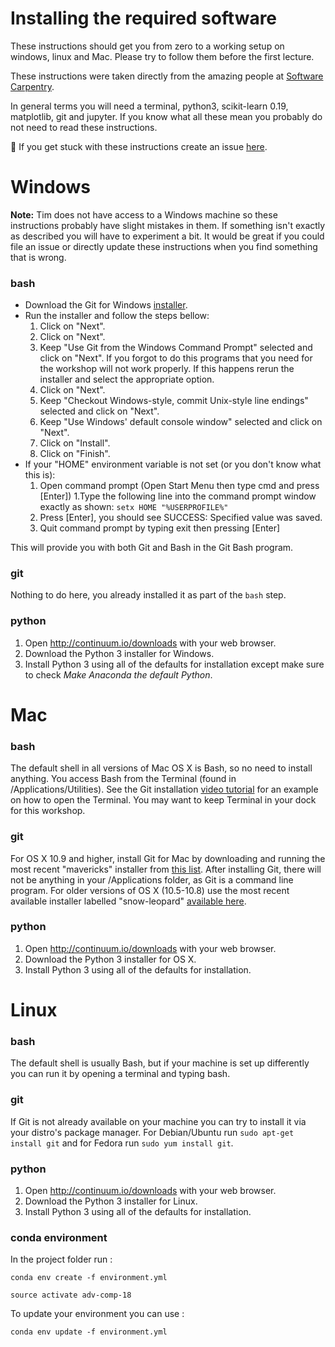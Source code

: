 # Installing the required software

These instructions should get you from zero to a working setup on windows,
linux and Mac. Please try to follow them before the first lecture.

These instructions were taken directly from the amazing people at
[Software Carpentry](https://software-carpentry.org).

In general terms you will need a terminal, python3, scikit-learn 0.19,
matplotlib, git and jupyter. If you know what all these mean you probably do
not need to read these instructions.

👋 If you get stuck with these instructions create an issue [here](https://github.com/wildtreetech/advanced-comp-2018/issues/new).

# Windows

**Note:** Tim does not have access to a Windows machine so these instructions
probably have slight mistakes in them. If something isn't exactly as described
you will have to experiment a bit. It would be great if you could file an issue
or directly update these instructions when you find something that is wrong.

### bash
* Download the Git for Windows [installer](https://git-for-windows.github.io/).
* Run the installer and follow the steps bellow:
  1. Click on "Next".
  1. Click on "Next".
  1. Keep "Use Git from the Windows Command Prompt" selected and click on "Next". If you forgot to do this programs that you need for the workshop will not work properly. If this happens rerun the installer and select the appropriate option.
  1. Click on "Next".
  1. Keep "Checkout Windows-style, commit Unix-style line endings" selected and click on "Next".
  1. Keep "Use Windows' default console window" selected and click on "Next".
  1. Click on "Install".
  1. Click on "Finish".
* If your "HOME" environment variable is not set (or you don't know what this is):
  1. Open command prompt (Open Start Menu then type cmd and press [Enter])
  1.Type the following line into the command prompt window exactly as shown:
    `setx HOME "%USERPROFILE%"`
  1. Press [Enter], you should see SUCCESS: Specified value was saved.
  1. Quit command prompt by typing exit then pressing [Enter]

This will provide you with both Git and Bash in the Git Bash program.

### git
Nothing to do here, you already installed it as part of the `bash` step.

### python
1. Open http://continuum.io/downloads with your web browser.
1. Download the Python 3 installer for Windows.
1. Install Python 3 using all of the defaults for installation except make sure to check *Make Anaconda the default Python*.


# Mac

### bash
The default shell in all versions of Mac OS X is Bash, so no need to install anything. You access Bash from the Terminal (found in /Applications/Utilities). See the Git installation [video tutorial](https://www.youtube.com/watch?v=9LQhwETCdwY) for an example on how to open the Terminal. You may want to keep Terminal in your dock for this workshop.

### git
For OS X 10.9 and higher, install Git for Mac by downloading and running the most recent "mavericks" installer from [this list](http://sourceforge.net/projects/git-osx-installer/files/). After installing Git, there will not be anything in your /Applications folder, as Git is a command line program. For older versions of OS X (10.5-10.8) use the most recent available installer labelled "snow-leopard" [available here](http://sourceforge.net/projects/git-osx-installer/files/).

### python
1. Open http://continuum.io/downloads with your web browser.
1. Download the Python 3 installer for OS X.
1. Install Python 3 using all of the defaults for installation.


# Linux

### bash
The default shell is usually Bash, but if your machine is set up differently you can run it by opening a terminal and typing bash.

### git
If Git is not already available on your machine you can try to install it via your distro's package manager. For Debian/Ubuntu run `sudo apt-get install git` and for Fedora run `sudo yum install git`.

### python
1. Open http://continuum.io/downloads with your web browser.
1. Download the Python 3 installer for Linux.
1. Install Python 3 using all of the defaults for installation.

### conda environment

In the project folder run :

`
conda env create -f environment.yml
`

`
source activate adv-comp-18
`

To update your environment you can use :

`
conda env update -f environment.yml
`

